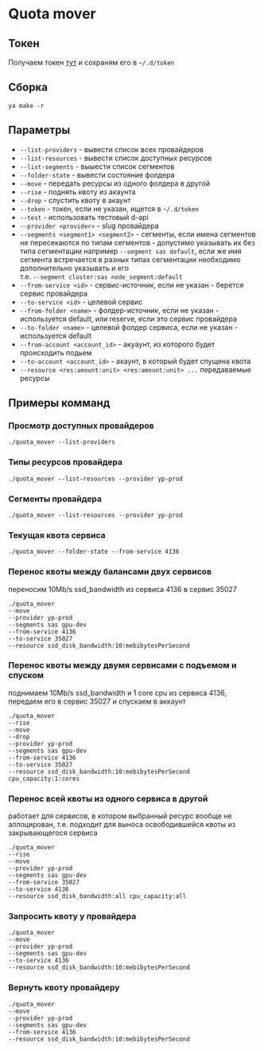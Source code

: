 # Quota mover

## Токен

Получаем токен [тут](https://oauth.yandex-team.ru/authorize?response_type=token&client_id=0e38277ed0e24567a833cdc7e2cb1683)
и сохраням его в `~/.d/token`

## Сборка

`ya make -r`

## Параметры

 - `--list-providers` - вывести список всех провайдеров<br>
 - `--list-resources` - вывести список доступных ресурсов<br>
 - `--list-segments` - выыести список сегментов<br>
 - `--folder-state` - вывести состояние фолдера<br>
 - `--move` - передать ресурсы из одного фолдера в другой<br>
 - `--rise` - поднять квоту из акаунта<br>
 - `--drop` - спустить квоту в акаунт<br>
 - `--token` - токен, если не указан, ищется в `~/.d/token`<br>
 - `--test` - использовать тестовый d-api<br>
 - `--provider <provider>` - slug провайдера<br>
 - `--segments <segment1> <segment2>` - сегменты,
     если имена сегментов не пересекаются по типам сегментов - допустимо указывать их без типа сегментации
     например `--segment sas default`, если же имя сегмента встречается в разных типах сегментации необходимо дополнительно указывать и его<br>
     т.е. `--segment cluster:sas node_segment:default`<br>
 - `--from-service <id>` - сервис-источник, если не указан - берется сервис провайдера<br>
 - `--to-service <id>` - целевой сервис<br>
 - `--from-folder <name>` - фолдер-источник, если не указан - используется default, или reserve, если это сервис провайдера<br>
 - `--to-folder <name>` - целевой фолдер сервиса, если не указан - используется default<br>
 - `--from-account <account_id>` - акуаунт, из которого будет происходить подьем<br>
 - `--to-account <account_id>` - акаунт, в который будет спущена квота<br>
 - `--resource <res:amount:unit> <res:amount:unit> ...` передаваемые ресурсы<br>

## Примеры комманд

### Просмотр доступных провайдеров
`./quota_mover --list-providers`

### Типы ресурсов провайдера
`./quota_mover --list-resources --provider yp-prod`

### Сегменты провайдера
`./quota_mover --list-resources --provider yp-prod`

### Текущая квота сервиса
`./quota_mover --folder-state --from-service 4136`

### Перенос квоты между балансами двух сервисов
переносим 10Mb/s ssd_bandwidth из сервиса 4136 в сервис 35027
```
./quota_mover
--move
--provider yp-prod
--segments sas gpu-dev
--from-service 4136
--to-service 35027
--resource ssd_disk_bandwidth:10:mebibytesPerSecond
```

### Перенос квоты между двумя сервисами с подъемом и спуском
поднимаем 10Mb/s ssd_bandwidth и 1 core cpu из сервиса 4136, передаем его в сервис 35027 и спускаем в аккаунт
```
./quota_mover
--rise
--move
--drop
--provider yp-prod
--segments sas gpu-dev
--from-service 4136
--to-service 35027
--resource ssd_disk_bandwidth:10:mebibytesPerSecond cpu_capacity:1:cores
```

### Перенос всей квоты из одного сервиса в другой
работает для сервисов, в котором выбранный ресурс вообще не аллоцирован, т.е. подходит для выноса освободившейся квоты из закрывающегося сервиса
```
./quota_mover
--rise
--move
--provider yp-prod
--segments sas gpu-dev
--from-service 35027
--to-service 4136
--resource ssd_disk_bandwidth:all cpu_capacity:all
```

### Запросить квоту у провайдера
```
./quota_mover
--move
--provider yp-prod
--segments sas gpu-dev
--to-service 4136
--resource ssd_disk_bandwidth:10:mebibytesPerSecond
```

### Вернуть квоту провайдеру
```
./quota_mover
--move
--provider yp-prod
--segments sas gpu-dev
--from-service 4136
--resource ssd_disk_bandwidth:10:mebibytesPerSecond
```
